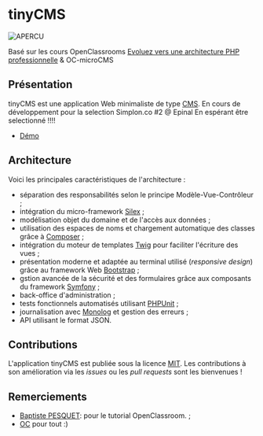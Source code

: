# tinyCMS

![APERCU](https://raw.githubusercontent.com/bZez/tinyCMS/master/tinycms.gif)

Basé sur les cours OpenClassrooms [Evoluez vers une architecture PHP professionnelle](http://openclassrooms.com/courses/evoluez-vers-une-architecture-php-professionnelle) & OC-microCMS

## Présentation

tinyCMS est une application Web minimaliste de type [CMS](http://fr.wikipedia.org/wiki/Syst%C3%A8me_de_gestion_de_contenu).
En cours de développement pour la selection Simplon.co #2 @ Epinal
En espérant être selectionné !!!!

* [Démo](https://mytinycms.000webhostapp.com/w/web/)

## Architecture 

Voici les principales caractéristiques de l'architecture :

* séparation des responsabilités selon le principe Modèle-Vue-Contrôleur ;
* intégration du micro-framework [Silex](http://silex.sensiolabs.org/) ;
* modélisation objet du domaine et de l'accès aux données ;
* utilisation des espaces de noms et chargement automatique des classes grâce à [Composer](https://getcomposer.org/) ;
* intégration du moteur de templates [Twig](http://twig.sensiolabs.org/) pour faciliter l'écriture des vues ;
* présentation moderne et adaptée au terminal utilisé (*responsive design*) grâce au framework Web [Bootstrap](http://getbootstrap.com/) ;
* gstion avancée de la sécurité et des formulaires grâce aux composants du framework [Symfony](http://symfony.com) ;
* back-office d'administration ;
* tests fonctionnels automatisés utilisant [PHPUnit](https://phpunit.de/) ;
* journalisation avec [Monolog](https://github.com/Seldaek/monolog) et gestion des erreurs ;
* API utilisant le format JSON.

## Contributions

L'application tinyCMS est publiée sous la licence [MIT](http://choosealicense.com/licenses/mit/). Les contributions à son amélioration via les *issues* ou les *pull requests* sont les bienvenues !

## Remerciements

* [Baptiste PESQUET](https://github.com/bpesquet/): pour le tutorial OpenClassroom. ;
* [OC](http://openclassroom.com/) pour tout :)
